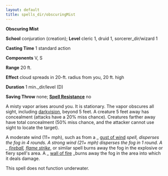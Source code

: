 ```yaml
---
layout: default
title: spells_dir/obscuringMist
---
```

 **Obscuring Mist**

**School** conjuration (creation); **Level** cleric 1, druid 1, sorcerer_dir/wizard 1

**Casting Time** 1 standard action

**Components** V, S

**Range** 20 ft.

**Effect** cloud spreads in 20-ft. radius from you, 20 ft. high

**Duration** 1 min._dir/level (D)

**Saving Throw** none; **[Spell Resistance](../../glossary#_spell-resistance)** no

A misty vapor arises around you. It is stationary. The vapor obscures all sight, including [darkvision](../../glossary#_darkvision), beyond 5 feet. A creature 5 feet away has concealment (attacks have a 20% miss chance). Creatures farther away have total concealment (50% miss chance, and the attacker cannot use sight to locate the target).

A moderate wind (11+ mph), such as from a _ [gust of wind](../gustOfWind#_gust-of-wind) _spell, disperses the fog in 4 rounds. A strong wind (21+ mph) disperses the fog in 1 round. A _ [fireball](../fireball#_fireball), [flame strike](../flameStrike#_flame-strike)_, or similar spell burns away the fog in the explosive or fiery spell's area. A _ [wall of fire](../wallOfFire#_wall-of-fire) _burns away the fog in the area into which it deals damage.

This spell does not function underwater.

